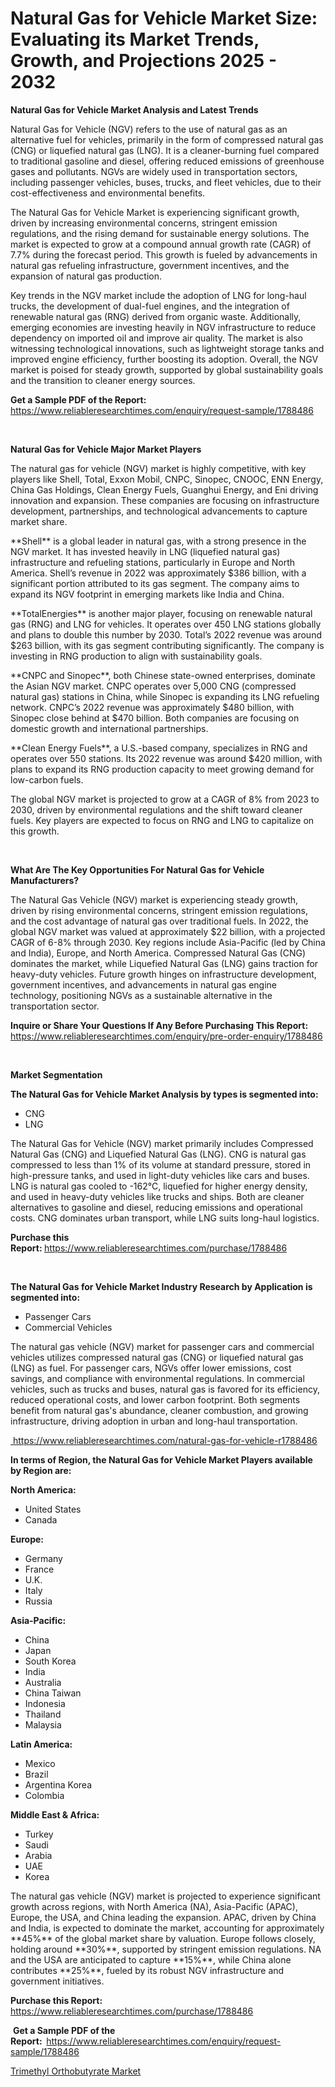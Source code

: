 <p><h1>Natural Gas for Vehicle Market Size: Evaluating its Market Trends, Growth, and Projections 2025 - 2032</h1></p><p><strong>Natural Gas for Vehicle Market Analysis and Latest Trends</strong></p>
<p><p>Natural Gas for Vehicle (NGV) refers to the use of natural gas as an alternative fuel for vehicles, primarily in the form of compressed natural gas (CNG) or liquefied natural gas (LNG). It is a cleaner-burning fuel compared to traditional gasoline and diesel, offering reduced emissions of greenhouse gases and pollutants. NGVs are widely used in transportation sectors, including passenger vehicles, buses, trucks, and fleet vehicles, due to their cost-effectiveness and environmental benefits.</p><p>The Natural Gas for Vehicle Market is experiencing significant growth, driven by increasing environmental concerns, stringent emission regulations, and the rising demand for sustainable energy solutions. The market is expected to grow at a compound annual growth rate (CAGR) of 7.7% during the forecast period. This growth is fueled by advancements in natural gas refueling infrastructure, government incentives, and the expansion of natural gas production.</p><p>Key trends in the NGV market include the adoption of LNG for long-haul trucks, the development of dual-fuel engines, and the integration of renewable natural gas (RNG) derived from organic waste. Additionally, emerging economies are investing heavily in NGV infrastructure to reduce dependency on imported oil and improve air quality. The market is also witnessing technological innovations, such as lightweight storage tanks and improved engine efficiency, further boosting its adoption. Overall, the NGV market is poised for steady growth, supported by global sustainability goals and the transition to cleaner energy sources.</p></p>
<p><strong>Get a Sample PDF of the Report:&nbsp;</strong> <a href="https://www.reliableresearchtimes.com/enquiry/request-sample/1788486?utm_campaign=2136&utm_medium=2&utm_source=Github&utm_content=ia&utm_term=26012025&utm_id=natural-gas-for-vehicle">https://www.reliableresearchtimes.com/enquiry/request-sample/1788486</a></p>
<p>&nbsp;</p>
<p><strong>Natural Gas for Vehicle Major Market Players</strong></p>
<p><p>The natural gas for vehicle (NGV) market is highly competitive, with key players like Shell, Total, Exxon Mobil, CNPC, Sinopec, CNOOC, ENN Energy, China Gas Holdings, Clean Energy Fuels, Guanghui Energy, and Eni driving innovation and expansion. These companies are focusing on infrastructure development, partnerships, and technological advancements to capture market share.</p><p>**Shell** is a global leader in natural gas, with a strong presence in the NGV market. It has invested heavily in LNG (liquefied natural gas) infrastructure and refueling stations, particularly in Europe and North America. Shell’s revenue in 2022 was approximately $386 billion, with a significant portion attributed to its gas segment. The company aims to expand its NGV footprint in emerging markets like India and China.</p><p>**TotalEnergies** is another major player, focusing on renewable natural gas (RNG) and LNG for vehicles. It operates over 450 LNG stations globally and plans to double this number by 2030. Total’s 2022 revenue was around $263 billion, with its gas segment contributing significantly. The company is investing in RNG production to align with sustainability goals.</p><p>**CNPC and Sinopec**, both Chinese state-owned enterprises, dominate the Asian NGV market. CNPC operates over 5,000 CNG (compressed natural gas) stations in China, while Sinopec is expanding its LNG refueling network. CNPC’s 2022 revenue was approximately $480 billion, with Sinopec close behind at $470 billion. Both companies are focusing on domestic growth and international partnerships.</p><p>**Clean Energy Fuels**, a U.S.-based company, specializes in RNG and operates over 550 stations. Its 2022 revenue was around $420 million, with plans to expand its RNG production capacity to meet growing demand for low-carbon fuels.</p><p>The global NGV market is projected to grow at a CAGR of 8% from 2023 to 2030, driven by environmental regulations and the shift toward cleaner fuels. Key players are expected to focus on RNG and LNG to capitalize on this growth.</p></p>
<p>&nbsp;</p>
<p><strong>What Are The Key Opportunities For Natural Gas for Vehicle Manufacturers?</strong></p>
<p><p>The Natural Gas Vehicle (NGV) market is experiencing steady growth, driven by rising environmental concerns, stringent emission regulations, and the cost advantage of natural gas over traditional fuels. In 2022, the global NGV market was valued at approximately $22 billion, with a projected CAGR of 6-8% through 2030. Key regions include Asia-Pacific (led by China and India), Europe, and North America. Compressed Natural Gas (CNG) dominates the market, while Liquefied Natural Gas (LNG) gains traction for heavy-duty vehicles. Future growth hinges on infrastructure development, government incentives, and advancements in natural gas engine technology, positioning NGVs as a sustainable alternative in the transportation sector.</p></p>
<p><strong>Inquire or Share Your Questions If Any Before Purchasing This Report:</strong> <a href="https://www.reliableresearchtimes.com/enquiry/pre-order-enquiry/1788486?utm_campaign=2136&utm_medium=2&utm_source=Github&utm_content=ia&utm_term=26012025&utm_id=natural-gas-for-vehicle">https://www.reliableresearchtimes.com/enquiry/pre-order-enquiry/1788486</a></p>
<p>&nbsp;</p>
<p><strong>Market Segmentation</strong></p>
<p><strong>The Natural Gas for Vehicle Market Analysis by types is segmented into:</strong></p>
<p><ul><li>CNG</li><li>LNG</li></ul></p>
<p><p>The Natural Gas for Vehicle (NGV) market primarily includes Compressed Natural Gas (CNG) and Liquefied Natural Gas (LNG). CNG is natural gas compressed to less than 1% of its volume at standard pressure, stored in high-pressure tanks, and used in light-duty vehicles like cars and buses. LNG is natural gas cooled to -162°C, liquefied for higher energy density, and used in heavy-duty vehicles like trucks and ships. Both are cleaner alternatives to gasoline and diesel, reducing emissions and operational costs. CNG dominates urban transport, while LNG suits long-haul logistics.</p></p>
<p><strong>Purchase this Report:&nbsp;</strong><a href="https://www.reliableresearchtimes.com/purchase/1788486?utm_campaign=2136&utm_medium=2&utm_source=Github&utm_content=ia&utm_term=26012025&utm_id=natural-gas-for-vehicle">https://www.reliableresearchtimes.com/purchase/1788486</a></p>
<p>&nbsp;</p>
<p><strong>The Natural Gas for Vehicle Market Industry Research by Application is segmented into:</strong></p>
<p><ul><li>Passenger Cars</li><li>Commercial Vehicles</li></ul></p>
<p><p>The natural gas vehicle (NGV) market for passenger cars and commercial vehicles utilizes compressed natural gas (CNG) or liquefied natural gas (LNG) as fuel. For passenger cars, NGVs offer lower emissions, cost savings, and compliance with environmental regulations. In commercial vehicles, such as trucks and buses, natural gas is favored for its efficiency, reduced operational costs, and lower carbon footprint. Both segments benefit from natural gas's abundance, cleaner combustion, and growing infrastructure, driving adoption in urban and long-haul transportation.</p></p>
<p><a href="https://www.reliableresearchtimes.com/natural-gas-for-vehicle-r1788486?utm_campaign=2136&utm_medium=2&utm_source=Github&utm_content=ia&utm_term=26012025&utm_id=natural-gas-for-vehicle">&nbsp;https://www.reliableresearchtimes.com/natural-gas-for-vehicle-r1788486</a></p>
<p><strong>In terms of Region, the Natural Gas for Vehicle Market Players available by Region are:</strong></p>
<p>
    <p> <strong> North America: </strong>
        <ul>
            <li>United States</li>
            <li>Canada</li>
        </ul>
        </p> 
    <p> <strong> Europe: </strong>
        <ul>
            <li>Germany</li>
            <li>France</li>
            <li>U.K.</li>
            <li>Italy</li>
            <li>Russia</li>
        </ul>
        </p> 
    <p> <strong> Asia-Pacific: </strong>
        <ul>
            <li>China</li>
            <li>Japan</li>
            <li>South Korea</li>
            <li>India</li>
            <li>Australia</li>
            <li>China Taiwan</li>
            <li>Indonesia</li>
            <li>Thailand</li>
            <li>Malaysia</li>
        </ul>
        </p> 
    <p> <strong> Latin America: </strong>
        <ul>
            <li>Mexico</li>
            <li>Brazil</li>
            <li>Argentina Korea</li>
            <li>Colombia</li>
        </ul>
        </p> 
    <p> <strong> Middle East & Africa: </strong>
        <ul>
            <li>Turkey</li>
            <li>Saudi</li>
            <li>Arabia</li>
            <li>UAE</li>
            <li>Korea</li>
        </ul>
    </p>
    </p>
<p><p>The natural gas vehicle (NGV) market is projected to experience significant growth across regions, with North America (NA), Asia-Pacific (APAC), Europe, the USA, and China leading the expansion. APAC, driven by China and India, is expected to dominate the market, accounting for approximately **45%** of the global market share by valuation. Europe follows closely, holding around **30%**, supported by stringent emission regulations. NA and the USA are anticipated to capture **15%**, while China alone contributes **25%**, fueled by its robust NGV infrastructure and government initiatives.</p></p>
<p><strong>Purchase this Report: </strong><a href="https://www.reliableresearchtimes.com/purchase/1788486?utm_campaign=2136&utm_medium=2&utm_source=Github&utm_content=ia&utm_term=26012025&utm_id=natural-gas-for-vehicle">https://www.reliableresearchtimes.com/purchase/1788486</a></p>
<p>&nbsp;<strong>Get a Sample PDF of the Report:&nbsp;&nbsp;</strong><a href="https://www.reliableresearchtimes.com/enquiry/request-sample/1788486?utm_campaign=2136&utm_medium=2&utm_source=Github&utm_content=ia&utm_term=26012025&utm_id=natural-gas-for-vehicle">https://www.reliableresearchtimes.com/enquiry/request-sample/1788486</a></p>
<p><strong></strong></p>
<p><p><a href="https://github.com/FassouRP/Market-Research-Report-List-7/blob/main/trimethyl-orthobutyrate-market.md?utm_campaign=2136&utm_medium=2&utm_source=Github&utm_content=ia&utm_term=26012025&utm_id=natural-gas-for-vehicle">Trimethyl Orthobutyrate Market</a></p></p>